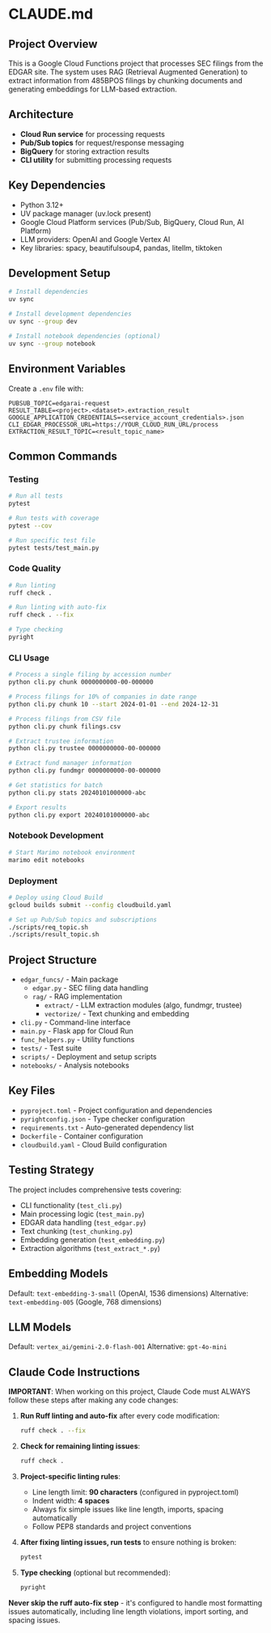 # CLAUDE.md

## Project Overview
This is a Google Cloud Functions project that processes SEC filings from the EDGAR site. The system uses RAG (Retrieval Augmented Generation) to extract information from 485BPOS filings by chunking documents and generating embeddings for LLM-based extraction.

## Architecture
- **Cloud Run service** for processing requests
- **Pub/Sub topics** for request/response messaging
- **BigQuery** for storing extraction results
- **CLI utility** for submitting processing requests

## Key Dependencies
- Python 3.12+
- UV package manager (uv.lock present)
- Google Cloud Platform services (Pub/Sub, BigQuery, Cloud Run, AI Platform)
- LLM providers: OpenAI and Google Vertex AI
- Key libraries: spacy, beautifulsoup4, pandas, litellm, tiktoken

## Development Setup
```bash
# Install dependencies
uv sync

# Install development dependencies
uv sync --group dev

# Install notebook dependencies (optional)
uv sync --group notebook
```

## Environment Variables
Create a `.env` file with:
```env
PUBSUB_TOPIC=edgarai-request
RESULT_TABLE=<project>.<dataset>.extraction_result
GOOGLE_APPLICATION_CREDENTIALS=<service_account_credentials>.json
CLI_EDGAR_PROCESSOR_URL=https://YOUR_CLOUD_RUN_URL/process
EXTRACTION_RESULT_TOPIC=<result_topic_name>
```

## Common Commands

### Testing
```bash
# Run all tests
pytest

# Run tests with coverage
pytest --cov

# Run specific test file
pytest tests/test_main.py
```

### Code Quality
```bash
# Run linting
ruff check .

# Run linting with auto-fix
ruff check . --fix

# Type checking
pyright
```

### CLI Usage
```bash
# Process a single filing by accession number
python cli.py chunk 0000000000-00-000000

# Process filings for 10% of companies in date range
python cli.py chunk 10 --start 2024-01-01 --end 2024-12-31

# Process filings from CSV file
python cli.py chunk filings.csv

# Extract trustee information
python cli.py trustee 0000000000-00-000000

# Extract fund manager information
python cli.py fundmgr 0000000000-00-000000

# Get statistics for batch
python cli.py stats 20240101000000-abc

# Export results
python cli.py export 20240101000000-abc
```

### Notebook Development
```bash
# Start Marimo notebook environment
marimo edit notebooks
```

### Deployment
```bash
# Deploy using Cloud Build
gcloud builds submit --config cloudbuild.yaml

# Set up Pub/Sub topics and subscriptions
./scripts/req_topic.sh
./scripts/result_topic.sh
```

## Project Structure
- `edgar_funcs/` - Main package
  - `edgar.py` - SEC filing data handling
  - `rag/` - RAG implementation
    - `extract/` - LLM extraction modules (algo, fundmgr, trustee)
    - `vectorize/` - Text chunking and embedding
- `cli.py` - Command-line interface
- `main.py` - Flask app for Cloud Run
- `func_helpers.py` - Utility functions
- `tests/` - Test suite
- `scripts/` - Deployment and setup scripts
- `notebooks/` - Analysis notebooks

## Key Files
- `pyproject.toml` - Project configuration and dependencies
- `pyrightconfig.json` - Type checker configuration
- `requirements.txt` - Auto-generated dependency list
- `Dockerfile` - Container configuration
- `cloudbuild.yaml` - Cloud Build configuration

## Testing Strategy
The project includes comprehensive tests covering:
- CLI functionality (`test_cli.py`)
- Main processing logic (`test_main.py`)
- EDGAR data handling (`test_edgar.py`)
- Text chunking (`test_chunking.py`)
- Embedding generation (`test_embedding.py`)
- Extraction algorithms (`test_extract_*.py`)

## Embedding Models
Default: `text-embedding-3-small` (OpenAI, 1536 dimensions)
Alternative: `text-embedding-005` (Google, 768 dimensions)

## LLM Models
Default: `vertex_ai/gemini-2.0-flash-001`
Alternative: `gpt-4o-mini`

## Claude Code Instructions

**IMPORTANT**: When working on this project, Claude Code must ALWAYS follow these steps after making any code changes:

1. **Run Ruff linting and auto-fix** after every code modification:
   ```bash
   ruff check . --fix
   ```

2. **Check for remaining linting issues**:
   ```bash
   ruff check .
   ```

3. **Project-specific linting rules**:
   - Line length limit: **90 characters** (configured in pyproject.toml)
   - Indent width: **4 spaces**
   - Always fix simple issues like line length, imports, spacing automatically
   - Follow PEP8 standards and project conventions

4. **After fixing linting issues, run tests** to ensure nothing is broken:
   ```bash
   pytest
   ```

5. **Type checking** (optional but recommended):
   ```bash
   pyright
   ```

**Never skip the ruff auto-fix step** - it's configured to handle most formatting issues automatically, including line length violations, import sorting, and spacing issues.
